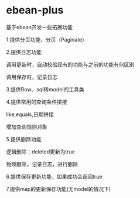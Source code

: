 # ebean-plus
基于ebean开发一些拓展功能

1.提供分页功能，分页（Paginate）

2.提供日志功能

  调用更新时，自动校验现有的功能与之前的功能有何区别
  
  调用保存时，记录日志
  
3.提供Row、sql转model的工具类

4.提供常用的查询条件拼接

  like,equals,日期拼接
  
  增加查询规则对象
  
5.提供删除功能

逻辑删除：deleted更新为true

物理删除，记录日志，进行删除
  
6.提供保存更新功能，如果成功会返回true

7.提供map的更新保存功能(无model的情况下)
